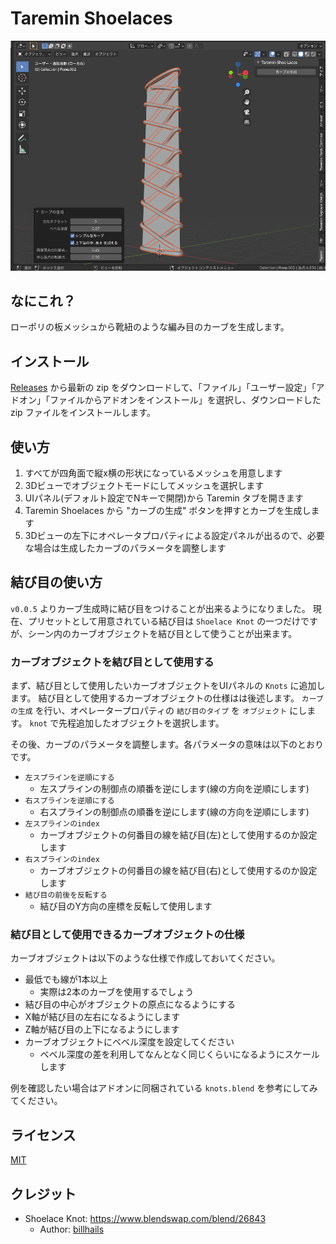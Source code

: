 # Taremin Shoelaces

![](./images/shoelaces.png)


## なにこれ？

ローポリの板メッシュから靴紐のような編み目のカーブを生成します。


## インストール

[Releases](../../releases) から最新の zip をダウンロードして、「ファイル」「ユーザー設定」「アドオン」「ファイルからアドオンをインストール」を選択し、ダウンロードした zip ファイルをインストールします。


## 使い方

1. すべてが四角面で縦x横の形状になっているメッシュを用意します
2. 3Dビューでオブジェクトモードにしてメッシュを選択します
3. UIパネル(デフォルト設定でNキーで開閉)から Taremin タブを開きます
4. Taremin Shoelaces から "カーブの生成" ボタンを押すとカーブを生成します
5. 3Dビューの左下にオペレータプロパティによる設定パネルが出るので、必要な場合は生成したカーブのパラメータを調整します


## 結び目の使い方

`v0.0.5` よりカーブ生成時に結び目をつけることが出来るようになりました。
現在、プリセットとして用意されている結び目は `Shoelace Knot` の一つだけですが、シーン内のカーブオブジェクトを結び目として使うことが出来ます。

### カーブオブジェクトを結び目として使用する

まず、結び目として使用したいカーブオブジェクトをUIパネルの `Knots` に追加します。
結び目として使用するカーブオブジェクトの仕様はは後述します。
`カーブの生成` を行い、オペレータープロパティの `結び目のタイプ` を `オブジェクト` にします。
`knot` で先程追加したオブジェクトを選択します。

その後、カーブのパラメータを調整します。各パラメータの意味は以下のとおりです。
- `左スプラインを逆順にする`
  - 左スプラインの制御点の順番を逆にします(線の方向を逆順にします)
- `右スプラインを逆順にする`
  - 右スプラインの制御点の順番を逆にします(線の方向を逆順にします)
- `左スプラインのindex`
  - カーブオブジェクトの何番目の線を結び目(左)として使用するのか設定します
- `右スプラインのindex`
  - カーブオブジェクトの何番目の線を結び目(右)として使用するのか設定します
- `結び目の前後を反転する`
  - 結び目のY方向の座標を反転して使用します

### 結び目として使用できるカーブオブジェクトの仕様

カーブオブジェクトは以下のような仕様で作成しておいてください。

- 最低でも線が1本以上
  - 実際は2本のカーブを使用するでしょう
- 結び目の中心がオブジェクトの原点になるようにする
- X軸が結び目の左右になるようにします
- Z軸が結び目の上下になるようにします
- カーブオブジェクトにベベル深度を設定してください
  - ベベル深度の差を利用してなんとなく同じくらいになるようにスケールします

例を確認したい場合はアドオンに同梱されている `knots.blend` を参考にしてみてください。


## ライセンス

[MIT](./LICENSE)


## クレジット

- Shoelace Knot: https://www.blendswap.com/blend/26843 
  - Author: [billhails](https://www.blendswap.com/profile/1126269)

